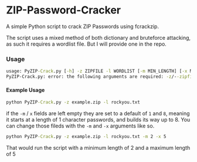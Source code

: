# ZIP-Password-Cracker
A simple Python script to crack ZIP Passwords using fcrackzip.  

The script uses a mixed method of both dictionary and bruteforce attacking, as such it requires a wordlist file. But I will provide one in the repo.

### Usage
```cmd
usage: PyZIP-Crack.py [-h] -z ZIPFILE -l WORDLIST [-m MIN_LENGTH] [-x MAX_LENGTH]
PyZIP-Crack.py: error: the following arguments are required: -z/--zipfile, -l/--wordlist
```

#### Example Usage

```cmd
python PyZIP-Crack.py -z example.zip -l rockyou.txt
```
if the `-m` / `x` fields are left empty they are set to a default of `1` and `8`, meaning it starts at a length of 1 character passwords, and builds its way up to 8. You can change those fileds with the `-m` and `-x` arguments like so.

```cmd
python PyZIP-Crack.py -z example.zip -l rockyou.txt -m 2 -x 5
```
That would run the script with a minimum length of 2 and a maximum length of 5
